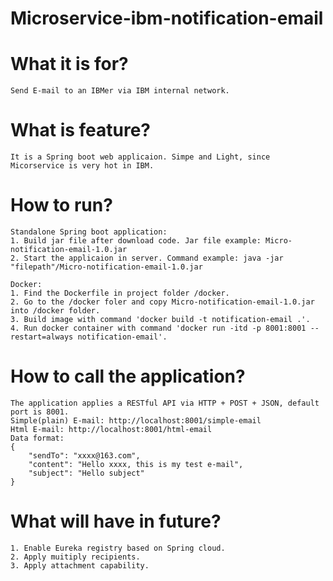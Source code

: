 # Microservice-ibm-notification-email

# What it is for?
	Send E-mail to an IBMer via IBM internal network.

# What is feature?
	It is a Spring boot web applicaion. Simpe and Light, since Micorservice is very hot in IBM.
	
# How to run?
	Standalone Spring boot application:
	1. Build jar file after download code. Jar file example: Micro-notification-email-1.0.jar
	2. Start the applicaion in server. Command example: java -jar "filepath"/Micro-notification-email-1.0.jar
	
	Docker:
	1. Find the Dockerfile in project folder /docker.
	2. Go to the /docker foler and copy Micro-notification-email-1.0.jar into /docker folder.
	3. Build image with command 'docker build -t notification-email .'.
	4. Run docker container with command 'docker run -itd -p 8001:8001 --restart=always notification-email'.
	
# How to call the application?
	The application applies a RESTful API via HTTP + POST + JSON, default port is 8001.
	Simple(plain) E-mail: http://localhost:8001/simple-email
	Html E-mail: http://localhost:8001/html-email
	Data format:
	{
		"sendTo": "xxxx@163.com",
		"content": "Hello xxxx, this is my test e-mail",
		"subject": "Hello subject"
	}
	
# What will have in future?
	1. Enable Eureka registry based on Spring cloud.
	2. Apply muitiply recipients.
	3. Apply attachment capability.


